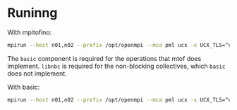 # Runinng

With mpitofino:
```bash
mpirun --host n01,n02 --prefix /opt/openmpi --mca pml ucx -x UCX_TLS=^ud,ud:aux --mca coll mtof,basic,libnbc -x LD_LIBRARY_PATH=/home/therb/projects/mpip4/projects/mpitofino/build/client_lib/ -x XDG_RUNTIME_DIR=/home/therb/.xdg_runtime_dir --tag-output $PWD/src/test-mpi
```

The `basic` component is required for the operations that mtof does implement. `libnbc` is required for the non-blocking collectives, which `basic` does not implement.

With basic:
```bash
mpirun --host n01,n02 --prefix /opt/openmpi --mca pml ucx -x UCX_TLS=^ud,ud:aux --mca coll basic,libnbc -x LD_LIBRARY_PATH=/home/therb/projects/mpip4/projects/mpitofino/build/client_lib/ -x XDG_RUNTIME_DIR=/home/therb/.xdg_runtime_dir --tag-output $PWD/src/test-mpi
```

